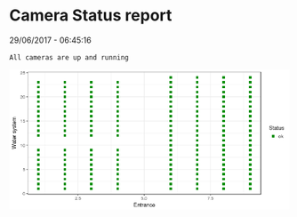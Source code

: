 Camera Status report
================
29/06/2017 - 06:45:16

    All cameras are up and running

![](camreport_files/figure-markdown_github/unnamed-chunk-2-1.png)
